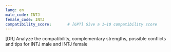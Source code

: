 ```yaml
---
lang: en
male_code: INTJ
female_code: INTJ
compatibility_score:       # [GPT] Give a 1–10 compatibility score
---
```


[DR] Analyze the compatibility, complementary strengths, possible conflicts and tips for INTJ male and INTJ female

